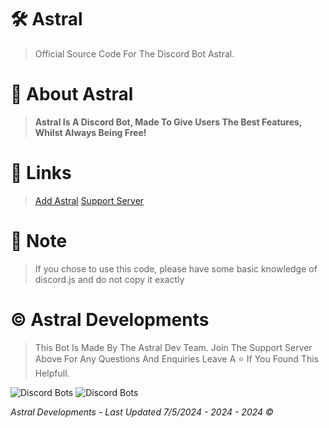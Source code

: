 # 🛠 Astral
> Official Source Code For The Discord Bot Astral.

# 🤖 About Astral

> **Astral Is A Discord  Bot, Made To Give Users The Best Features, Whilst Always Being Free!**

# 🔗 Links

> [Add Astral](https://discord.com/oauth2/authorize?client_id=1236793738211233863&permissions=8&scope=bot) [Support Server](https://discord.gg/nZhfgcHuMH)

# 💬 Note

> If you chose to use this code, please have some basic knowledge of discord.js and do not copy it exactly

# © Astral Developments

> This Bot Is Made By The Astral Dev Team.
> Join The Support Server Above For Any Questions And Enquiries
> Leave A ⭐ If You Found This Helpfull.

![Discord Bots](https://top.gg/api/widget/upvotes/1236793738211233863.svg)                 ![Discord Bots](https://top.gg/api/widget/owner/1236793738211233863.svg)

*Astral Developments - Last Updated 7/5/2024 - 2024 - 2024 ©*
